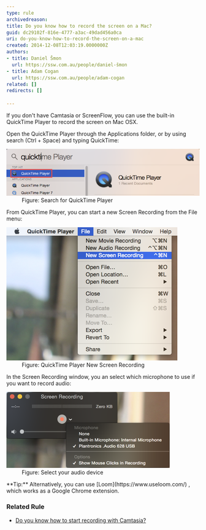 ```yaml
---
type: rule
archivedreason: 
title: Do you know how to record the screen on a Mac?
guid: dc29102f-816e-4777-a3ac-49dad456a0ca
uri: do-you-know-how-to-record-the-screen-on-a-mac
created: 2014-12-08T12:03:19.0000000Z
authors:
- title: Daniel Šmon
  url: https://ssw.com.au/people/daniel-šmon
- title: Adam Cogan
  url: https://ssw.com.au/people/adam-cogan
related: []
redirects: []

---
```


If you don't have Camtasia or ScreenFlow, you can use the built-in QuickTime Player to record the screen on Mac OSX.

<!--endintro-->

Open the QuickTime Player through the Applications folder, or by using search (Ctrl + Space) and typing QuickTime:
<dl class="image"><dt><img alt="QuickTime Player.png" src="QuickTime Player.png" style="width:650px;"></dt><dd> Figure: Search for QuickTime Player</dd></dl>
From QuickTime Player, you can start a new Screen Recording from the File menu:
<dl class="image"><dt><img alt="QuickTime new screen recording.png" src="QuickTime new screen recording.png"></dt><dd>Figure: QuickTime Player New Screen Recording </dd></dl>
In the Screen Recording window, you an select which microphone to use if you want to record audio:
<dl class="image"><dt><img alt="QuickTime Recorder.png" src="QuickTime Recorder.png"></dt><dd> Figure: Select your audio device</dd></dl>
**Tip:** Alternatively, you can use [Loom](https://www.useloom.com/) 
, which works as a Google Chrome extension.

### Related Rule 


* [Do you know how to start recording with Camtasia?](/production-do-you-know-how-to-start-recording-with-camtasia)
